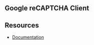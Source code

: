 ## Google reCAPTCHA Client

## Resources

- [Documentation](https://dev.sunrise-studio.io/docs/packages/sunrise/recaptcha/)
